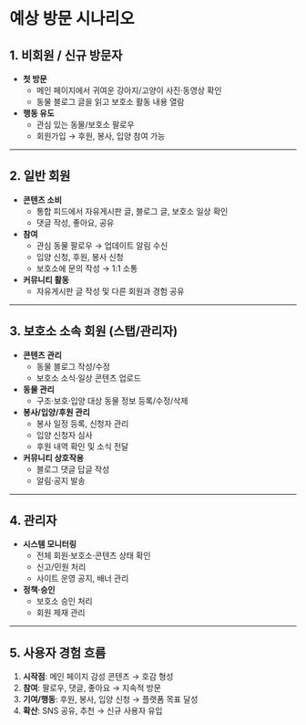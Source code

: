 # 예상 방문 시나리오

## 1. 비회원 / 신규 방문자
- **첫 방문**
  - 메인 페이지에서 귀여운 강아지/고양이 사진·동영상 확인
  - 동물 블로그 글을 읽고 보호소 활동 내용 열람
- **행동 유도**
  - 관심 있는 동물/보호소 팔로우
  - 회원가입 → 후원, 봉사, 입양 참여 가능

---

## 2. 일반 회원
- **콘텐츠 소비**
  - 통합 피드에서 자유게시판 글, 블로그 글, 보호소 일상 확인
  - 댓글 작성, 좋아요, 공유
- **참여**
  - 관심 동물 팔로우 → 업데이트 알림 수신
  - 입양 신청, 후원, 봉사 신청
  - 보호소에 문의 작성 → 1:1 소통
- **커뮤니티 활동**
  - 자유게시판 글 작성 및 다른 회원과 경험 공유

---

## 3. 보호소 소속 회원 (스탭/관리자)
- **콘텐츠 관리**
  - 동물 블로그 작성/수정
  - 보호소 소식·일상 콘텐츠 업로드
- **동물 관리**
  - 구조·보호·입양 대상 동물 정보 등록/수정/삭제
- **봉사/입양/후원 관리**
  - 봉사 일정 등록, 신청자 관리
  - 입양 신청자 심사
  - 후원 내역 확인 및 소식 전달
- **커뮤니티 상호작용**
  - 블로그 댓글 답글 작성
  - 알림·공지 발송

---

## 4. 관리자
- **시스템 모니터링**
  - 전체 회원·보호소·콘텐츠 상태 확인
  - 신고/민원 처리
  - 사이트 운영 공지, 배너 관리
- **정책·승인**
  - 보호소 승인 처리
  - 회원 제재 관리

---

## 5. 사용자 경험 흐름
1. **시작점**: 메인 페이지 감성 콘텐츠 → 호감 형성
2. **참여**: 팔로우, 댓글, 좋아요 → 지속적 방문
3. **기여/행동**: 후원, 봉사, 입양 신청 → 플랫폼 목표 달성
4. **확산**: SNS 공유, 추천 → 신규 사용자 유입
